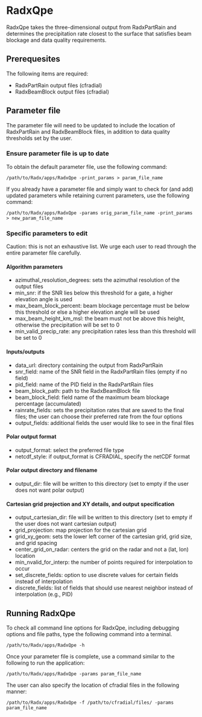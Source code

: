 # RadxQpe
RadxQpe takes the three-dimensional output from RadxPartRain and determines the precipitation rate closest to the surface that satisfies beam blockage and data quality requirements.

## Prerequesites
The following items are required:
- RadxPartRain output files (cfradial)
- RadxBeamBlock output files (cfradial)

## Parameter file
The parameter file will need to be updated to include the location of RadxPartRain and RadxBeamBlock files, in addition to data quality thresholds set by the user.

### Ensure parameter file is up to date
To obtain the default parameter file, use the following command:
```
/path/to/Radx/apps/RadxQpe -print_params > param_file_name
```
If you already have a parameter file and simply want to check for (and add) updated parameters while retaining current parameters, use the following command:
```
/path/to/Radx/apps/RadxQpe -params orig_param_file_name -print_params > new_param_file_name
```

### Specific parameters to edit
Caution: this is not an exhaustive list. We urge each user to read through the entire parameter file carefully.
#### Algorithm parameters
- azimuthal_resolution_degrees: sets the azimuthal resolution of the output files
- min_snr: if the SNR lies below this threshold for a gate, a higher elevation angle is used
- max_beam_block_percent: beam blockage percentage must be below this threshold or else a higher elevation angle will be used
- max_beam_height_km_msl: the beam must not be above this height, otherwise the precipitation will be set to 0
- min_valid_precip_rate: any precipitation rates less than this threshold will be set to 0
#### Inputs/outputs
- data_url: directory containing the output from RadxPartRain
- snr_field: name of the SNR field in the RadxPartRain files (empty if no field)
- pid_field: name of the PID field in the RadxPartRain files 
- beam_block_path: path to the RadxBeamBlock file
- beam_block_field: field name of the maximum beam blockage percentage (accumulated)
- rainrate_fields: sets the precipitation rates that are saved to the final files; the user can choose their preferred rate from the four options
- output_fields: additional fields the user would like to see in the final files
#### Polar output format
- output_format: select the preferred file type
- netcdf_style: if output_format is CFRADIAL, specify the netCDF format
#### Polar output directory and filename
- output_dir: file will be written to this directory (set to empty if the user does not want polar output)
#### Cartesian grid projection and XY details, and output specification
- output_cartesian_dir: file will be written to this directory (set to empty if the user does not want cartesian output)
- grid_projection: map projection for the cartesian grid
- grid_xy_geom: sets the lower left corner of the cartesian grid, grid size, and grid spacing
- center_grid_on_radar: centers the grid on the radar and not a (lat, lon) location
- min_nvalid_for_interp: the number of points required for interpolation to occur
- set_discrete_fields: option to use discrete values for certain fields instead of interpolation
- discrete_fields: list of fields that should use nearest neighbor instead of interpolation (e.g., PID)

## Running RadxQpe
To check all command line options for RadxQpe, including debugging options and file paths, type the following command into a terminal.
```
/path/to/Radx/apps/RadxQpe -h
```
Once your parameter file is complete, use a command similar to the following to run the application:
```
/path/to/Radx/apps/RadxQpe -params param_file_name
```
The user can also specify the location of cfradial files in the following manner:
```
/path/to/Radx/apps/RadxQpe -f /path/to/cfradial/files/ -params param_file_name
```
